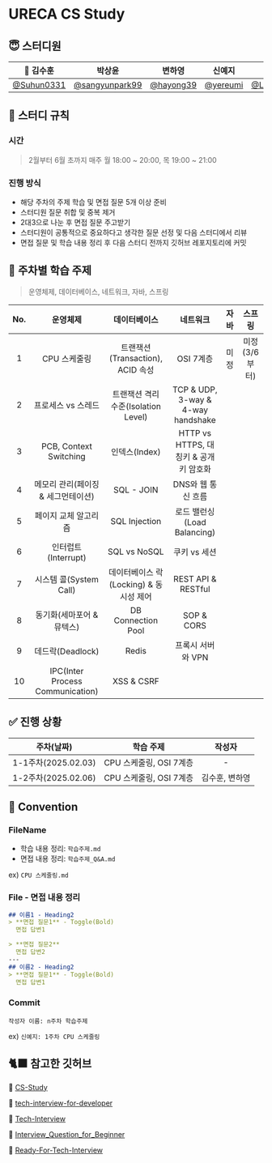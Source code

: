 # URECA CS Study
## 😇 스터디원
| 👑 김수훈 | 박상윤 | 변하영 | 신예지 | 이소원 |
|:-------:|:----:|:-----:|:----:|:----:|
| [@Suhun0331](https://github.com/Suhun0331) | [@sangyunpark99](https://github.com/sangyunpark99) | [@hayong39](https://github.com/hayong39) | [@yereumi](https://github.com/yereumi) | [@Leesowon](https://github.com/Leesowon) |

## 📍 스터디 규칙
### 시간
> 2월부터 6월 초까지 매주 월 18:00 ~ 20:00, 목 19:00 ~ 21:00

### 진행 방식
- 해당 주차의 주제 학습 및 면접 질문 5개 이상 준비
- 스터디원 질문 취합 및 중복 제거
- 2대3으로 나눈 후 면접 질문 주고받기
- 스터디원이 공통적으로 중요하다고 생각한 질문 선정 및 다음 스터디에서 리뷰
- 면접 질문 및 학습 내용 정리 후 다음 스터디 전까지 깃허브 레포지토리에 커밋

## 📑 주차별 학습 주제
> 운영체제, 데이터베이스, 네트워크, 자바, 스프링

| No. | 운영체제 | 데이터베이스 | 네트워크 | 자바 | 스프링 |
|:---:|:------:|:--------:|:------:|:---:|:----:|
| 1 | CPU 스케줄링 | 트랜잭션(Transaction), ACID 속성 | OSI 7계층 | 미정 | 미정(3/6부터) |
| 2 | 프로세스 vs 스레드 | 트랜잭션 격리 수준(Isolation Level) | TCP & UDP, 3-way & 4-way handshake |  |  |
| 3 | PCB, Context Switching | 인덱스(Index) | HTTP vs HTTPS, 대칭키 & 공개키 암호화 |  |  |
| 4 | 메모리 관리(페이징 & 세그먼테이션) | SQL - JOIN | DNS와 웹 통신 흐름 |  |  |
| 5 | 페이지 교체 알고리즘 | SQL Injection | 로드 밸런싱(Load Balancing) |  |  |
| 6 | 인터럽트(Interrupt) | SQL vs NoSQL | 쿠키 vs 세션 |  |  |
| 7 | 시스템 콜(System Call) | 데이터베이스 락(Locking) & 동시성 제어 | REST API & RESTful |  |  |
| 8 | 동기화(세마포어 & 뮤텍스) | DB Connection Pool | SOP & CORS |  |  |
| 9 | 데드락(Deadlock) | Redis | 프록시 서버와 VPN |  |  |
| 10 | IPC(Inter Process Communication) | XSS & CSRF |  |  |  |

## ✅ 진행 상황
| 주차(날짜) | 학습 주제 | 작성자 |
|:--------:|:------:|:-----:|
| 1-1주차(2025.02.03) | CPU 스케줄링, OSI 7계층 | - |
| 1-2주차(2025.02.06) | CPU 스케줄링, OSI 7계층 | 김수훈, 변하영 |

## 📌 Convention
### FileName
- 학습 내용 정리: `학습주제.md`
- 면접 내용 정리: `학습주제_Q&A.md`

ex) `CPU 스케줄링.md`

### File - 면접 내용 정리
```md
## 이름1 - Heading2
> **면접 질문1** - Toggle(Bold)
  면접 답변1

> **면접 질문2**
  면접 답변2
---
## 이름2 - Heading2
> **면접 질문1** - Toggle(Bold)
  면접 답변1
```

### Commit
`작성자 이름: n주차 학습주제`

ex) `신예지: 1주차 CPU 스케줄링`

## 🐈‍⬛ 참고한 깃허브
🔗 [CS-Study](https://github.com/jmxx219/CS-Study)

🔗 [tech-interview-for-developer](https://github.com/gyoogle/tech-interview-for-developer)

🔗 [Tech-Interview](https://github.com/VSFe/Tech-Interview)

🔗 [Interview_Question_for_Beginner](https://github.com/JaeYeopHan/Interview_Question_for_Beginner)

🔗 [Ready-For-Tech-Interview](https://github.com/WooVictory/Ready-For-Tech-Interview)
